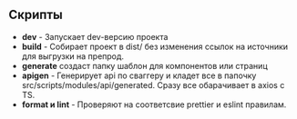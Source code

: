 ## Скрипты

- **dev** - Запускает dev-версию проекта
- **build** - Собирает проект в dist/ без изменения ссылок на источники для выгрузки на препрод.
- **generate** создаст папку шаблон для компонентов или страниц
- **apigen** - Генерирует api по сваггеру и кладет все в папочку src/scripts/modules/api/generated. Сразу все обарачивает в axios с TS.
- **format и lint** - Проверяют на соответсвие prettier и eslint правилам.



